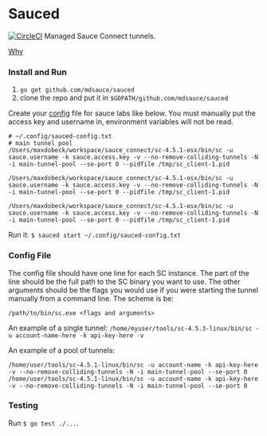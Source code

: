 # Sauced
[![CircleCI](https://circleci.com/gh/mdsauce/sauced/tree/master.svg?style=svg)](https://circleci.com/gh/mdsauce/sauced/tree/master)
Managed Sauce Connect tunnels.

[Why](why.md)

### Install and Run
1. `go get github.com/mdsauce/sauced`
2.  clone the repo and put it in `$GOPATH/github.com/mdsauce/sauced`

Create your [config](https://github.com/mdsauce/sauced#config-file) file for sauce labs like below.  You must manually put the access key and username in, environment variables will not be read.

```
# ~/.config/sauced-config.txt
# main tunnel pool
/Users/maxdobeck/workspace/sauce_connect/sc-4.5.1-osx/bin/sc -u sauce.username -k sauce.access.key -v --no-remove-colliding-tunnels -N -i main-tunnel-pool --se-port 0 --pidfile /tmp/sc_client-1.pid 

/Users/maxdobeck/workspace/sauce_connect/sc-4.5.1-osx/bin/sc -u sauce.username -k sauce.access.key -v --no-remove-colliding-tunnels -N -i main-tunnel-pool --se-port 0 --pidfile /tmp/sc_client-1.pid 

/Users/maxdobeck/workspace/sauce_connect/sc-4.5.1-osx/bin/sc -u sauce.username -k sauce.access.key -v --no-remove-colliding-tunnels -N -i main-tunnel-pool --se-port 0 --pidfile /tmp/sc_client-1.pid 
```

Run it: 
`$ sauced start ~/.config/sauced-config.txt`

### Config File
The config file should have one line for each SC instance.  The part of the line should be the full path to the SC binary you want to use.  The other arguments should be the flags you would use if you were starting the tunnel manually from a command line.  The scheme is be:

```
/path/to/bin/sc.exe <flags and arguments>
```

An example of a single tunnel:
`/home/myuser/tools/sc-4.5.3-linux/bin/sc -u account-name-here -k api-key-here -v`


An example of a pool of tunnels:

```
/home/user/tools/sc-4.5.1-linux/bin/sc -u account-name -k api-key-here -v --no-remove-colliding-tunnels -N -i main-tunnel-pool --se-port 0 
/home/user/tools/sc-4.5.1-linux/bin/sc -u account-name -k api-key-here -v --no-remove-colliding-tunnels -N -i main-tunnel-pool --se-port 0 
```

### Testing
Run `$ go test ./...`.
